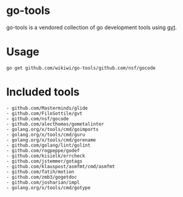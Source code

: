 # go-tools
go-tools is a vendored collection of go development tools using [gvt](https://github.com/FiloSottile/gvt).

# Usage
`go get github.com/wikiwi/go-tools/github.com/nsf/gocode`

# Included tools
    - github.com/Masterminds/glide
    - github.com/FiloSottile/gvt
    - github.com/nsf/gocode
    - github.com/alecthomas/gometalinter
    - golang.org/x/tools/cmd/goimports
    - golang.org/x/tools/cmd/guru
    - golang.org/x/tools/cmd/gorename
    - github.com/golang/lint/golint
    - github.com/rogpeppe/godef
    - github.com/kisielk/errcheck
    - github.com/jstemmer/gotags
    - github.com/klauspost/asmfmt/cmd/asmfmt
    - github.com/fatih/motion
    - github.com/zmb3/gogetdoc
    - github.com/josharian/impl
    - golang.org/x/tools/cmd/gotype

